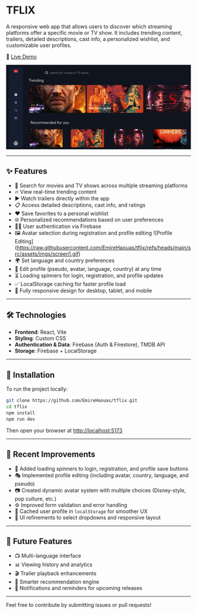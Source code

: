 # TFLIX

A responsive web app that allows users to discover which streaming platforms offer a specific movie or TV show. It includes trending content, trailers, detailed descriptions, cast info, a personalized wishlist, and customizable user profiles.

🔗 [Live Demo](https://emire-haouas.dev/tflix/)

![Preview](https://raw.githubusercontent.com/EmireHaouas/tflix/refs/heads/main/src/assets/imgs/screenshot%201.png)

---

## ✨ Features

- 🔎 Search for movies and TV shows across multiple streaming platforms
- 🔥 View real-time trending content
- ▶️ Watch trailers directly within the app
- 📋 Access detailed descriptions, cast info, and ratings
- ❤️ Save favorites to a personal wishlist
- 🌐 Personalized recommendations based on user preferences
- 🧑‍💻 User authentication via Firebase
- 🖼️ Avatar selection during registration and profile editing
![Profile Editing] (https://raw.githubusercontent.com/EmireHaouas/tflix/refs/heads/main/src/assets/imgs/screen1.gif)
- 🌍 Set language and country preferences
- 🔁 Edit profile (pseudo, avatar, language, country) at any time
- ⏳ Loading spinners for login, registration, and profile updates
- ✅ LocalStorage caching for faster profile load
- 📱 Fully responsive design for desktop, tablet, and mobile

---

## 🛠️ Technologies

- **Frontend**: React, Vite
- **Styling**: Custom CSS
- **Authentication & Data**: Firebase (Auth & Firestore), TMDB API
- **Storage**: Firebase + LocalStorage

---

## 🚀 Installation

To run the project locally:

```bash
git clone https://github.com/EmireHaouas/tflix.git
cd tflix
npm install
npm run dev
```

Then open your browser at [http://localhost:5173](http://localhost:5173)

---

## 🧪 Recent Improvements 

- 🔄 Added loading spinners to login, registration, and profile save buttons
- 🎭 Implemented profile editing (including avatar, country, language, and pseudo)
- 📷 Created dynamic avatar system with multiple choices (Disney-style, pop culture, etc.)
- ⚙️ Improved form validation and error handling
- 💾 Cached user profile in `localStorage` for smoother UX
- 🎨 UI refinements to select dropdowns and responsive layout

---

## 🔮 Future Features

- 📺 Multi-language interface
- 📊 Viewing history and analytics
- 🎬 Trailer playback enhancements
- 🧠 Smarter recommendation engine
- 🔔 Notifications and reminders for upcoming releases

---

Feel free to contribute by submitting issues or pull requests!
